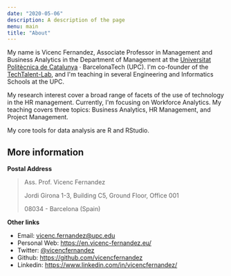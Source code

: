 ```yaml
---
date: "2020-05-06"
description: A description of the page
menu: main
title: "About"
---
```


My name is Vicenc Fernandez, Associate Professor in Management and Business Analytics in the Department of Management at the [Universitat Politècnica de Catalunya](https://www.upc.edu/ca) · BarcelonaTech (UPC). I'm co-founder of the [TechTalent-Lab](https://techtalent-lab.upc.edu/en), and I'm teaching in several Engineering and Informatics Schools at the UPC.

My research interest cover a broad range of facets of the use of technology in the HR management. Currently, I'm focusing on Workforce Analytics. My teaching covers three topics: Business Analytics, HR Management, and Project Management. 

My core tools for data analysis are R and RStudio.


## More information

**Postal Address**
> Ass. Prof. Vicenc Fernandez
>
> Jordi Girona 1-3, Building C5, Ground Floor, Office 001
>
> 08034 - Barcelona (Spain)

**Other links**

* Email: <vicenc.fernandez@upc.edu>
* Personal Web: <https://en.vicenc-fernandez.eu/>
* Twitter: [@vicencfernandez](https://twitter.com/vicencfernandez)
* Github: <https://github.com/vicencfernandez>
* Linkedin: <https://www.linkedin.com/in/vicencfernandez/>